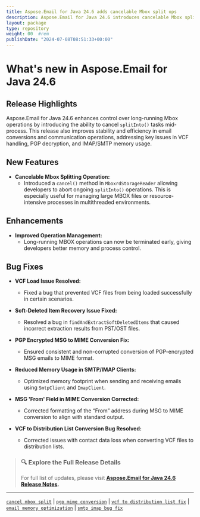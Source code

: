 ```yaml
---
title: Aspose.Email for Java 24.6 adds cancelable Mbox split ops
description: Aspose.Email for Java 24.6 introduces cancelable Mbox split operations, resolves memory and MIME issues, and improves VCF and PGP email handling.
layout: package
type: repository
weight: 00	#rem
publishDate: "2024-07-08T08:51:33+00:00"
---
```


# What's new in Aspose.Email for Java 24.6

## Release Highlights

Aspose.Email for Java 24.6 enhances control over long-running Mbox operations by introducing the ability to cancel `splitInto()` tasks mid-process. This release also improves stability and efficiency in email conversions and communication operations, addressing key issues in VCF handling, PGP decryption, and IMAP/SMTP memory usage.

## New Features

- **Cancelable Mbox Splitting Operation:**
  - Introduced a `cancel()` method in `MboxrdStorageReader` allowing developers to abort ongoing `splitInto()` operations. This is especially useful for managing large MBOX files or resource-intensive processes in multithreaded environments.

## Enhancements

- **Improved Operation Management:**
  - Long-running MBOX operations can now be terminated early, giving developers better memory and process control.

## Bug Fixes

- **VCF Load Issue Resolved:**
  - Fixed a bug that prevented VCF files from being loaded successfully in certain scenarios.

- **Soft-Deleted Item Recovery Issue Fixed:**
  - Resolved a bug in `findAndExtractSoftDeletedItems` that caused incorrect extraction results from PST/OST files.

- **PGP Encrypted MSG to MIME Conversion Fix:**
  - Ensured consistent and non-corrupted conversion of PGP-encrypted MSG emails to MIME format.

- **Reduced Memory Usage in SMTP/IMAP Clients:**
  - Optimized memory footprint when sending and receiving emails using `SmtpClient` and `ImapClient`.

- **MSG 'From' Field in MIME Conversion Corrected:**
  - Corrected formatting of the “From” address during MSG to MIME conversion to align with standard output.

- **VCF to Distribution List Conversion Bug Resolved:**
  - Corrected issues with contact data loss when converting VCF files to distribution lists.

> ### 🔍 Explore the Full Release Details
>
> For full list of updates, please visit **[Aspose.Email for Java 24.6 Release Notes](https://releases.aspose.com/email/java/release-notes/2024/aspose-email-for-java-24-6-release-notes/).**

---

[`cancel mbox split`](https://search.aspose.com/q/cancel-mbox-split.html) | [`pgp mime conversion`](https://search.aspose.com/q/pgp-mime-conversion.html) | [`vcf to distribution list fix`](https://search.aspose.com/q/vcf-to-distribution-list-fix.html) | [`email memory optimization`](https://search.aspose.com/q/email-memory-optimization.html) | [`smtp imap bug fix`](https://search.aspose.com/q/smtp-imap-bug-fix.html)
